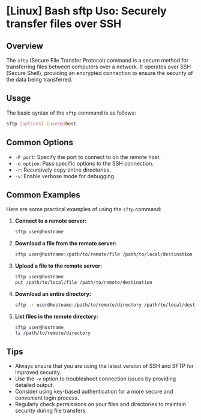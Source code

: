 # [Linux] Bash sftp Uso: Securely transfer files over SSH

## Overview
The `sftp` (Secure File Transfer Protocol) command is a secure method for transferring files between computers over a network. It operates over SSH (Secure Shell), providing an encrypted connection to ensure the security of the data being transferred.

## Usage
The basic syntax of the `sftp` command is as follows:

```bash
sftp [options] [user@]host
```

## Common Options
- `-P port`: Specify the port to connect to on the remote host.
- `-o option`: Pass specific options to the SSH connection.
- `-r`: Recursively copy entire directories.
- `-v`: Enable verbose mode for debugging.

## Common Examples
Here are some practical examples of using the `sftp` command:

1. **Connect to a remote server:**
   ```bash
   sftp user@hostname
   ```

2. **Download a file from the remote server:**
   ```bash
   sftp user@hostname:/path/to/remote/file /path/to/local/destination
   ```

3. **Upload a file to the remote server:**
   ```bash
   sftp user@hostname
   put /path/to/local/file /path/to/remote/destination
   ```

4. **Download an entire directory:**
   ```bash
   sftp -r user@hostname:/path/to/remote/directory /path/to/local/destination
   ```

5. **List files in the remote directory:**
   ```bash
   sftp user@hostname
   ls /path/to/remote/directory
   ```

## Tips
- Always ensure that you are using the latest version of SSH and SFTP for improved security.
- Use the `-v` option to troubleshoot connection issues by providing detailed output.
- Consider using key-based authentication for a more secure and convenient login process.
- Regularly check permissions on your files and directories to maintain security during file transfers.